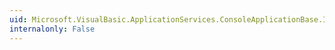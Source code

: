 ```yaml
---
uid: Microsoft.VisualBasic.ApplicationServices.ConsoleApplicationBase.InternalCommandLine
internalonly: False
---
```

